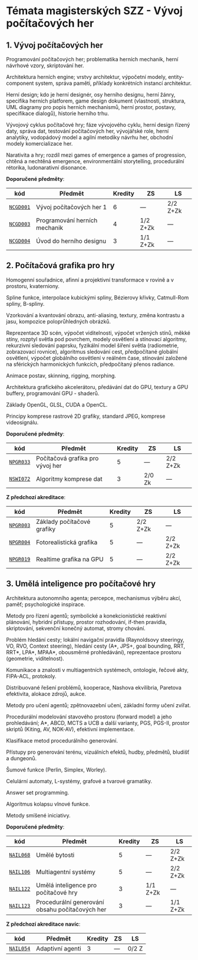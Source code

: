 # Témata magisterských SZZ - Vývoj počítačových her

## 1. Vývoj počítačových her

Programování počítačových her; problematika herních mechanik, herní návrhové vzory, skriptování her.

Architektura herních engine; vrstvy architektur, výpočetní modely, entity-component system, správa paměti, příklady konkrétních instancí architektur.

Herní design; kdo je herní designér, osy herního designu, herní žánry, specifika herních platforem, game design dokument (vlastnosti, struktura, UML diagramy pro popis herních mechanismů, herní prostor, postavy, specifikace dialogů), historie herního trhu.

Vývojový cyklus počítačové hry; fáze vývojového cyklu, herní design řízený daty, správa dat, testování počítačových her, vývojářské role, herní analytiky, vodopádový model a agilní metodiky návrhu her, obchodní modely komercializace her.

Narativita a hry; rozdíl mezi games of emergence a games of progression, chtěná a nechtěná emergence, environmentální storytelling, procedurální rétorika, ludonarativní disonance.

**Doporučené předměty**:

| **kód**                                                      | **Předmět**                   | **Kredity** | **ZS**   | **LS**   |
| ------------------------------------------------------------ | ----------------------------- | ----------- | -------- | -------- |
| [`NCGD001`](http://is.cuni.cz/studium/garantlink.php?glogin=false&gmodul=predmety&gscript=redir.php&redir=predmet&kod=NCGD001) | Vývoj počítačových her 1      | 6           | —        | 2/2 Z+Zk |
| [`NCGD003`](http://is.cuni.cz/studium/garantlink.php?glogin=false&gmodul=predmety&gscript=redir.php&redir=predmet&kod=NCGD003) | Programování herních mechanik | 4           | 1/2 Z+Zk | —        |
| [`NCGD004`](http://is.cuni.cz/studium/garantlink.php?glogin=false&gmodul=predmety&gscript=redir.php&redir=predmet&kod=NCGD004) | Úvod do herního designu       | 3           | 1/1 Z+Zk | —        |

## 2. Počítačová grafika pro hry

Homogenní souřadnice, afinní a projektivní transformace v rovině a v prostoru, kvaterniony.

Spline funkce, interpolace kubickými spliny, Bézierovy křivky, Catmull-Rom spliny, B-spliny.

Vzorkování a kvantování obrazu, anti-aliasing, textury, změna kontrastu a jasu, kompozice poloprůhledných obrázků.

Reprezentace 3D scén, výpočet viditelnosti, výpočet vržených stínů, měkké stíny, rozptyl světla pod povrchem, modely osvětlení a stínovací algoritmy, rekurzivní sledování paprsku, fyzikální model šíření světla (radiometrie, zobrazovací rovnice), algoritmus sledování cest, předpočítané globální osvětlení, výpočet globálního osvětlení v reálném čase, stínování založené na sférických harmonických funkcích, předpočítaný přenos radiance.

Animace postav, skinning, rigging, morphing.

Architektura grafického akcelerátoru, předávání dat do GPU, textury a GPU buffery, programování GPU - shaderů.

Základy OpenGL, GLSL, CUDA a OpenCL.

Principy komprese rastrové 2D grafiky, standard JPEG, komprese videosignálu.

**Doporučené předměty**:

| **kód**                                                      | **Předmět**                      | **Kredity** | **ZS** | **LS**   |
| ------------------------------------------------------------ | -------------------------------- | ----------- | ------ | -------- |
| [`NPGR033`](http://is.cuni.cz/studium/garantlink.php?glogin=false&gmodul=predmety&gscript=redir.php&redir=predmet&kod=NPGR033) | Počítačová grafika pro vývoj her | 5           | —      | 2/2 Z+Zk |
| [`NSWI072`](http://is.cuni.cz/studium/garantlink.php?glogin=false&gmodul=predmety&gscript=redir.php&redir=predmet&kod=NSWI072) | Algoritmy komprese dat           | 3           | 2/0 Zk | —        |

**Z předchozí akreditace**:

| **kód**                                                      | **Předmět**                | **Kredity** | **ZS**   | **LS**   |
| ------------------------------------------------------------ | -------------------------- | ----------- | -------- | -------- |
| [`NPGR003`](http://is.cuni.cz/studium/garantlink.php?glogin=false&gmodul=predmety&gscript=redir.php&redir=predmet&kod=NPGR003) | Základy počítačové grafiky | 5           | 2/2 Z+Zk | —        |
| [`NPGR004`](http://is.cuni.cz/studium/garantlink.php?glogin=false&gmodul=predmety&gscript=redir.php&redir=predmet&kod=NPGR004) | Fotorealistická grafika    | 5           | —        | 2/2 Z+Zk |
| [`NPGR019`](http://is.cuni.cz/studium/garantlink.php?glogin=false&gmodul=predmety&gscript=redir.php&redir=predmet&kod=NPGR019) | Realtime grafika na GPU    | 5           | —        | 2/2 Z+Zk |

## 3. Umělá inteligence pro počítačové hry

Architektura autonomního agenta; percepce, mechanismus výběru akcí, paměť; psychologické inspirace.

Metody pro řízení agentů; symbolické a konekcionistické reaktivní plánování, hybridní přístupy, prostor rozhodování, if-then pravidla, skriptování, sekvenční konečný automat, stromy chování.

Problém hledání cesty; lokální navigační pravidla (Raynoldsovy steeringy, VO, RVO, Context steering), hledání cesty (A\*, JPS+, goal bounding, RRT, RRT\*, LPA\*, MPAA\*, obousměrné prohledávání), reprezentace prostoru (geometrie, viditelnost).

Komunikace a znalosti v multiagentních systémech, ontologie, řečové akty, FIPA-ACL, protokoly.

Distribuované řešení problémů, kooperace, Nashova ekvilibria, Paretova efektivita, alokace zdrojů, aukce.

Metody pro učení agentů; zpětnovazební učení, základní formy učení zvířat.

Procedurální modelování stavového prostoru (forward model) a jeho prohledávání; A\*, ABCD, MCTS a UCB a další varianty, PGS, PGS-II, prostor skriptů (Kiting, AV, NOK-AV), efektivní implementace.

Klasifikace metod procedurálního generování.

Přístupy pro generování terénu, vizuálních efektů, hudby, předmětů, bludišť a dungeonů.

Šumové funkce (Perlin, Simplex, Worley).

Celulární automaty, L-systémy, grafové a tvarové gramatiky.

Answer set programming. 

Algoritmus kolapsu vlnové funkce. 

Metody smíšené iniciativy.

**Doporučené předměty**:

| **kód**                                                      | **Předmět**                                     | **Kredity** | **ZS**   | **LS**   |
| ------------------------------------------------------------ | ----------------------------------------------- | ----------- | -------- | -------- |
| [`NAIL068`](http://is.cuni.cz/studium/garantlink.php?glogin=false&gmodul=predmety&gscript=redir.php&redir=predmet&kod=NAIL068) | Umělé bytosti                                   | 5           | —        | 2/2 Z+Zk |
| [`NAIL106`](http://is.cuni.cz/studium/garantlink.php?glogin=false&gmodul=predmety&gscript=redir.php&redir=predmet&kod=NAIL106) | Multiagentní systémy                            | 5           | —        | 2/2 Z+Zk |
| [`NAIL122`](http://is.cuni.cz/studium/garantlink.php?glogin=false&gmodul=predmety&gscript=redir.php&redir=predmet&kod=NAIL122) | Umělá inteligence pro počítačové hry            | 3           | 1/1 Z+Zk | —        |
| [`NAIL123`](http://is.cuni.cz/studium/garantlink.php?glogin=false&gmodul=predmety&gscript=redir.php&redir=predmet&kod=NAIL123) | Procedurální generování obsahu počítačových her | 3           | —        | 1/1 Z+Zk |

**Z předchozí akreditace navíc**:

| **kód**                                                      | **Předmět**      | **Kredity** | **ZS** | **LS** |
| ------------------------------------------------------------ | ---------------- | ----------- | ------ | ------ |
| [`NAIL054`](http://is.cuni.cz/studium/garantlink.php?glogin=false&gmodul=predmety&gscript=redir.php&redir=predmet&kod=NAIL054) | Adaptivní agenti | 3           | —      | 0/2 Z  |
